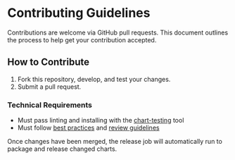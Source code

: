 # Contributing Guidelines

Contributions are welcome via GitHub pull requests.
This document outlines the process to help get your contribution accepted.

## How to Contribute

1. Fork this repository, develop, and test your changes.
2. Submit a pull request.

### Technical Requirements

* Must pass linting and installing with the [chart-testing](https://github.com/helm/chart-testing) tool
* Must follow [best practices](https://github.com/helm/helm/tree/master/docs/chart_best_practices) and [review guidelines](https://github.com/helm/charts/blob/master/REVIEW_GUIDELINES.md)


Once changes have been merged, the release job will automatically run to package and release changed charts.
